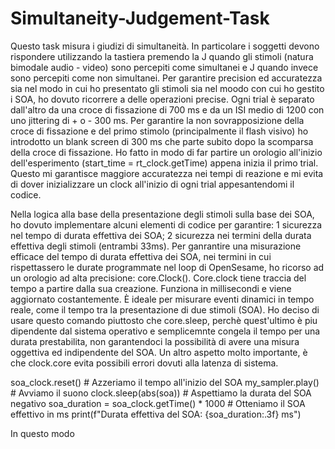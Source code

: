 # Simultaneity-Judgement-Task
Questo task misura i giudizi di simultaneità.
In particolare i soggetti devono rispondere utilizzando la tastiera premendo la J quando gli stimoli (natura bimodale audio - video) sono percepiti come simultanei e J quando invece sono percepiti come non simultanei. 
Per garantire precision ed accuratezza sia nel modo in cui ho presentato gli stimoli sia nel moodo con cui ho gestito i SOA, ho dovuto ricorrere a delle operazioni precise.
Ogni trial è separato dall'altro da una croce di fissazione di 700 ms e da un ISI medio di 1200 con uno jittering di + o - 300 ms. Per garantire la non sovrapposizione della croce di fissazione e del primo stimolo (principalmente il flash visivo) ho introdotto un blank screen di 300 ms che parte subito dopo la scomparsa della croce di fissazione.
Ho fatto in modo di far partire un orologio all'inizio dell'esperimento (start_time = rt_clock.getTime) appena inizia il primo trial. Questo mi garantisce maggiore accuratezza nei tempi di reazione e mi evita di dover inizializzare un clock all'inizio di ogni trial appesantendomi il codice.

Nella logica alla base della presentazione degli stimoli sulla base dei SOA, ho dovuto implementare alcuni elementi di codice per garantire: 1 sicurezza nel tempo di durata effettiva dei SOA; 2 sicurezza nei termini della durata effettiva degli stimoli (entrambi 33ms). 
Per ganrantire una misurazione efficace del tempo di durata effettiva dei SOA, nei termini in cui rispettassero le durate programmate nel loop di OpenSesame, ho ricorso ad un orologio ad alta precisione: core.Clock(). Core.clock tiene traccia del tempo a partire dalla sua creazione. Funziona in millisecondi e viene aggiornato costantemente. È ideale per misurare eventi dinamici in tempo reale, come il tempo tra la presentazione di due stimoli (SOA). Ho deciso di usare questo comando piuttosto che core.sleep, perchè quest'ultimo è piu dipendente dal sistema operativo e semplicemnte congela il tempo per una durata prestabilita, non garantendoci la possibilità di avere una misura oggettiva ed indipendente del SOA. Un altro aspetto molto importante, è che clock.core evita possibili errori dovuti alla latenza di sistema. 

soa_clock.reset()  # Azzeriamo il tempo all'inizio del SOA
my_sampler.play()  # Avviamo il suono
clock.sleep(abs(soa))  # Aspettiamo la durata del SOA negativo
soa_duration = soa_clock.getTime() * 1000  # Otteniamo il SOA effettivo in ms
print(f"Durata effettiva del SOA: {soa_duration:.3f} ms")

In questo modo
